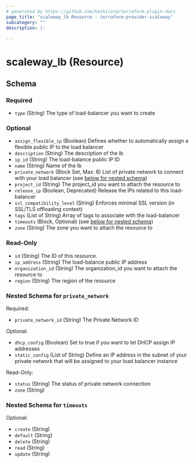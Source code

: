 ```yaml
---
# generated by https://github.com/hashicorp/terraform-plugin-docs
page_title: "scaleway_lb Resource - terraform-provider-scaleway"
subcategory: ""
description: |-
  
---
```


# scaleway_lb (Resource)





<!-- schema generated by tfplugindocs -->
## Schema

### Required

- `type` (String) The type of load-balancer you want to create

### Optional

- `assign_flexible_ip` (Boolean) Defines whether to automatically assign a flexible public IP to the load balancer
- `description` (String) The description of the lb
- `ip_id` (String) The load-balance public IP ID
- `name` (String) Name of the lb
- `private_network` (Block Set, Max: 8) List of private network to connect with your load balancer (see [below for nested schema](#nestedblock--private_network))
- `project_id` (String) The project_id you want to attach the resource to
- `release_ip` (Boolean, Deprecated) Release the IPs related to this load-balancer
- `ssl_compatibility_level` (String) Enforces minimal SSL version (in SSL/TLS offloading context)
- `tags` (List of String) Array of tags to associate with the load-balancer
- `timeouts` (Block, Optional) (see [below for nested schema](#nestedblock--timeouts))
- `zone` (String) The zone you want to attach the resource to

### Read-Only

- `id` (String) The ID of this resource.
- `ip_address` (String) The load-balance public IP address
- `organization_id` (String) The organization_id you want to attach the resource to
- `region` (String) The region of the resource

<a id="nestedblock--private_network"></a>
### Nested Schema for `private_network`

Required:

- `private_network_id` (String) The Private Network ID

Optional:

- `dhcp_config` (Boolean) Set to true if you want to let DHCP assign IP addresses
- `static_config` (List of String) Define an IP address in the subnet of your private network that will be assigned to your load balancer instance

Read-Only:

- `status` (String) The status of private network connection
- `zone` (String)


<a id="nestedblock--timeouts"></a>
### Nested Schema for `timeouts`

Optional:

- `create` (String)
- `default` (String)
- `delete` (String)
- `read` (String)
- `update` (String)
